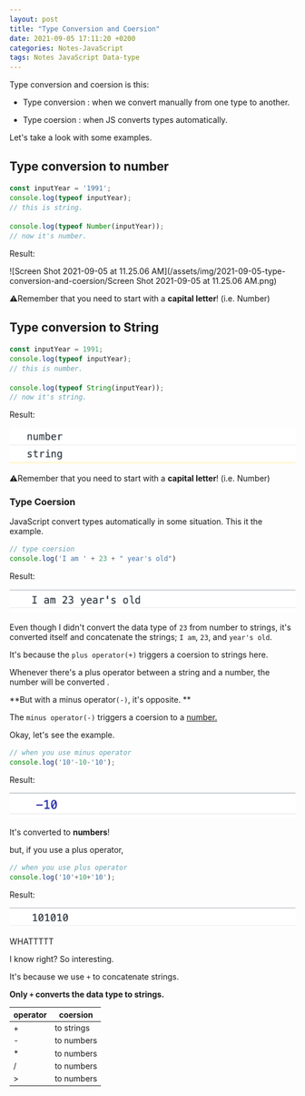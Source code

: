 ```yaml
---
layout: post
title: "Type Conversion and Coersion"
date: 2021-09-05 17:11:20 +0200
categories: Notes-JavaScript
tags: Notes JavaScript Data-type
---
```




Type conversion and coersion is this:

+ Type conversion : when we convert manually from one type to another.

+ Type coersion : when JS converts types automatically.



Let's take a look with some examples.



## Type conversion to number

```js
const inputYear = '1991';
console.log(typeof inputYear);
// this is string.

console.log(typeof Number(inputYear));
// now it's number.

```

Result:

![Screen Shot 2021-09-05 at 11.25.06 AM](/assets/img/2021-09-05-type-conversion-and-coersion/Screen Shot 2021-09-05 at 11.25.06 AM.png)

⚠︎Remember that you need to start with a **capital letter**! (i.e. Number)





## Type conversion to String

```js
const inputYear = 1991;
console.log(typeof inputYear);
// this is number.

console.log(typeof String(inputYear));
// now it's string.


```

Result:

![image-20210905113714819](/assets/img/2021-09-05-type-conversion-and-coersion/image-20210905113714819.png)

⚠︎Remember that you need to start with a **capital letter**! (i.e. Number)



### Type Coersion 

JavaScript convert types automatically in some situation. This it the example.

```js
// type coersion
console.log('I am ' + 23 + " year's old")
```

Result:

![image-20210905114532293](/assets/img/2021-09-05-type-conversion-and-coersion/image-20210905114532293.png)

Even though I didn't convert the data type of `23` from number to strings, it's converted itself and concatenate the strings; `I am`, `23`, and `year's old`.  

It's because the  `plus operator(+)` triggers a coersion to strings here. 

Whenever there's a plus operator between a string and a number, the number will be converted .



**But with a minus operator`(-)`, it's opposite. **

The `minus operator(-)` triggers a coersion to a <u>number.</u>



Okay, let's see the example.

```js
// when you use minus operator
console.log('10'-10-'10');
```

Result: 

![image-20210905120006899](/assets/img/2021-09-05-type-conversion-and-coersion/image-20210905120006899.png)

It's converted to **numbers**!

but, if you use a plus operator,

```js
// when you use plus operator
console.log('10'+10+'10');
```

Result:

![image-20210905120248727](/assets/img/2021-09-05-type-conversion-and-coersion/image-20210905120248727.png)



WHATTTTT



I know right? So interesting.

It's because we use `+` to concatenate strings.

**Only `+` converts the data type to strings.**



| operator | coersion   |
| -------- | ---------- |
| +        | to strings |
| -        | to numbers |
| *        | to numbers |
| /        | to numbers |
| >        | to numbers |



